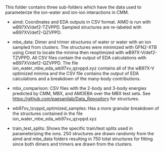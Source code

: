 This folder contains three sub-folders which have the data used to parameterize the ion-water
and ion-ion interactions in CMM.

- aimd: Coordinates and EDA outputs in CSV format. AIMD is run with wB97XV/def2-TZVPPD. Sampled
structures are re-labeled with wB97XV/def2-QZVPPD.

- mbe_data: Dimer and trimer structures of water or water with an ion sampled from clusters. The
structures were minimized with GFN2-XTB using Crest to locate the minima then reoptimized with
wB97X-V/def2-TZVPPD. All CSV files contain the output of EDA calculations with wB97XV/def2-QZVPPD.
The file ion_water_mbe_eda_wb97xv_qzvppd.xyz contains all of the wB97X-V optimized minima and the
CSV file contains the output of EDA calculations and a breakdown of the many-body contributions.

- mbx_comparison: CSV files with the 2-body and 3-body energies predicted by CMM, MBX, and AMOEBA
over the MBX test sets. See https://github.com/paesanilab/Data_Repository for structures.

- wb97xv_tzvppd_optimized_samples: Has a more granular breakdown of the structures contained in the file
ion_water_mbe_eda_wb97xv_qzvppd.xyz

- train_test_splits: Shows the specific train/test splits used in parameterizing the ions.
250 structures are drawn randomly from the aimd and mbe_data folders resulting in 750
total structures for fitting since both dimers and trimers are drawn from the clusters.
